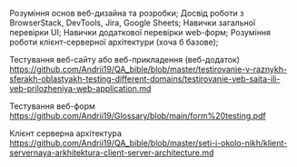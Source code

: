 Розуміння основ веб-дизайна та розробки;
Досвід роботи з BrowserStack, DevTools, Jira, Google Sheets;
Навички загальної перевірки UI;
Навички додаткової перевірки web-форм;
Розуміння роботи клієнт-серверної архітектури (хоча б базове);


Тестування веб-сайту або веб-прикладення (веб-додаток)    https://github.com/Andrii19/QA_bible/blob/master/testirovanie-v-raznykh-sferakh-oblastyakh-testing-different-domains/testirovanie-veb-saita-ili-veb-prilozheniya-web-application.md



Тестування веб-форм  https://github.com/Andrii19/Glossary/blob/main/form%20testing.pdf


Клієнт серверна архітектура   https://github.com/Andrii19/QA_bible/blob/master/seti-i-okolo-nikh/klient-servernaya-arkhitektura-client-server-architecture.md
